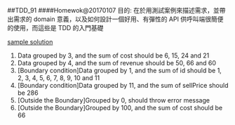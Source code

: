 ##TDD_91
####Homewok@20170107
目的: 在於用測試案例來描述需求，並帶出需求的 domain 意義，以及如何設計一個好用、有彈性的 API 供呼叫端很簡便的使用，而這些是 TDD 的入門基礎

[sample solution](https://gist.github.com/hatelove/f5a4c2591293828b637f#file-getsumbypagesize_v2-cs)

1. Data grouped by 3, and the sum of cost should be 6, 15, 24 and 21
2. Data grouped by 4, and the sum of revenue should be 50, 66 and 60
3. [Boundary condition]Data grouped by 1, and the sum of id should be 1, 2, 3, 4, 5, 6, 7, 8, 9, 10 and 11
4. [Boundary condition]Data grouped by 11, and the sum of sellPrice should be 286
5. [Outside the Boundary]Grouped by 0, should throw error message
6. [Outside the Boundary]Grouped by 100, and the sum of cost should be 66